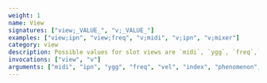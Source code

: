 ```yaml
---
weight: 1
name: View
signatures: ["view;_VALUE_", "v;_VALUE_"]
examples: ["view;ipn", "view;freq", "v;midi", "v;ipn", "v;mixer"]
category: view
description: Possible values for slot views are `midi`, `ygg`, `freq`,`ipn`, and `vel` (velocity). `hud`/`h` each reveal a heads up display with column and row numbers. Similarly, reveal or hide phenomenon with `phenomenon`/`p`. `index` is also available to reveal the slot's logical position. Change pages with `tracker`/`t`, `mixer`/`m`, and `clades`/`c` (this can also be accomplished with _tab_). View current sample bank with `bank`/`b`. Toggle sample names with `ypc`.
invocations: ["view", "v"]
arguments: ["midi", "ipn", "ygg", "freq", "vel", "index", "phenomenon", "p", "tracker", "t", "hud", "h", "mixer", "m", "clades", "c", "bank", "b", "ypc"]
---
```

